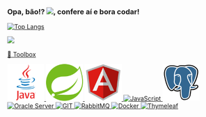 ### Opa, bão!? <img src="https://raw.githubusercontent.com/MartinHeinz/MartinHeinz/master/wave.gif" width="30px">, confere aí e bora codar!

[![Top Langs](https://github-readme-stats.vercel.app/api/top-langs/?username=paulocgdb&hide=java,html,css&theme=radical)](https://github.com/anuraghazra/github-readme-stats)

<div align="left">
  <a href="https://github.com/paulocgdb">
  <img height="180em" src="https://github-readme-stats.vercel.app/api?username=paulocgdb&show_icons=true&theme=tokyonight&include_all_commits=true&count_private=true"/>
</div>


🧰 Toolbox
  <div>
 <img src=https://raw.githubusercontent.com/devicons/devicon/1119b9f84c0290e0f0b38982099a2bd027a48bf1/icons/java/java-original-wordmark.svg alt="JAVA" width="85" height="85"/>
    <img src=https://raw.githubusercontent.com/devicons/devicon/1119b9f84c0290e0f0b38982099a2bd027a48bf1/icons/spring/spring-original.svg alt="Spring Framework" width="85" height="85"/>
    <img src=https://raw.githubusercontent.com/devicons/devicon/1119b9f84c0290e0f0b38982099a2bd027a48bf1/icons/angularjs/angularjs-original.svg alt="Angular Framework" width="85" height="85"/>
    <img src=https://cdn.worldvectorlogo.com/logos/logo-javascript.svg alt="JavaScript" width="85" height="85"/>
    <img src=https://raw.githubusercontent.com/devicons/devicon/1119b9f84c0290e0f0b38982099a2bd027a48bf1/icons/postgresql/postgresql-original.svg width="85" height="85" alt="PostgreSQL"/>
    <img src=https://cdn.worldvectorlogo.com/logos/oracle-6.svg width="85" height="85" alt="Oracle Server"/>
    <img src=https://cdn.worldvectorlogo.com/logos/git.svg width="85" height="85" alt="GIT"/>
    <img src=https://cdn.worldvectorlogo.com/logos/rabbitmq.svg width="85" height="85" alt="RabbitMQ"/>
    <img src=https://cdn.worldvectorlogo.com/logos/docker.svg width="85" height="85" alt="Docker"/>
    <img src=https://www.thymeleaf.org/doc/images/thymeleaf.png width="85" height="85" alt="Thymeleaf"/>
    
    
  </div>
